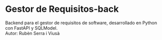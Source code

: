 # Gestor de Requisitos-back

Backend para el gestor de requisitos de software, desarrollado en Python con FastAPI y SQLModel.  
Autor: Rubèn Serra i Viusà
